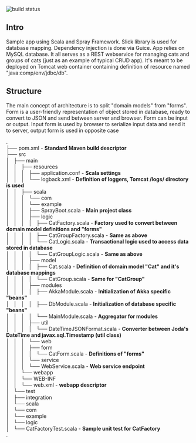 ![build status](https://travis-ci.org/mkorman9/scala-sprayframework-crud-app.svg?branch=master)

## Intro
Sample app using Scala and Spray Framework. Slick library is used for database mapping. Dependency injection is done via Guice.
App relies on MySQL database. It all serves as a REST webservice for managing cats and groups of cats (just as an example of typical CRUD app).
It's meant to be deployed on Tomcat web container containing definition of resource named "java:comp/env/jdbc/db".

## Structure
The main concept of architecture is to split "domain models" from "forms". 
Form is a user-friendly representation of object stored in database, ready to convert to JSON and send between server and browser.
Form can be input or output. Input form is used by browser to serialize input data and send it to server, output form is used in opposite case


.   
├── pom.xml - **Standard Maven build descriptor**   
├── src   
│   ├── main   
│   │   ├── resources   
│   │   │   ├── application.conf - **Scala settings**   
│   │   │   └── logback.xml - **Definition of loggers, Tomcat /logs/ directory is used**   
│   │   ├── scala   
│   │   │   └── com   
│   │   │       └── example   
│   │   │           ├── SprayBoot.scala - **Main project class**   
│   │   │           ├── logic   
│   │   │           │   ├── CatFactory.scala - **Factory used to convert between domain model definitions and "forms"**   
│   │   │           │   ├── CatGroupFactory.scala - **Same as above**  
│   │   │           │   └── CatLogic.scala - **Transactional logic used to access data stored in database**   
│   │   │           │   └── CatGroupLogic.scala - **Same as above**  
│   │   │           ├── model   
│   │   │           │   ├── Cat.scala - **Definition of domain model "Cat" and it's database mappings**   
│   │   │           │   └── CatGroup.scala - **Same for "CatGroup"**   
│   │   │           ├── modules   
│   │   │           │   ├── AkkaModule.scala - **Initialization of Akka specific "beans"**   
│   │   │           │   ├── DbModule.scala - **Initialization of database specific "beans"**   
│   │   │           │   └── MainModule.scala - **Aggregator for modules**   
│   │   │           ├── util   
│   │   │           │   └── DateTimeJSONFormat.scala - **Converter between Joda's DateTime and javax.sql.Timestamp (util class)**   
│   │   │           └── web   
│   │   │               ├── form   
│   │   │               │   └── CatForm.scala - **Definitions of "forms"**   
│   │   │               └── service   
│   │   │                   └── WebService.scala - **Web service endpoint**   
│   │   └── webapp   
│   │       └── WEB-INF   
│   │           └── web.xml - **webapp descriptor**   
│   └── test   
│       ├── integration   
│       └── scala   
│           └── com   
│               └── example   
│                   └── logic   
│                       └── CatFactoryTest.scala - **Sample unit test for CatFactory**   
.   

